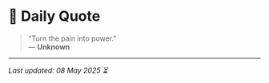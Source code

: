# 📜 Daily Quote

> "Turn the pain into power."  
> — **Unknown**

---

_Last updated: 08 May 2025 ⏳_
